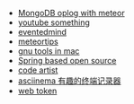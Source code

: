 + [MongoDB oplog with meteor][1]
+ [youtube something][2]
+ [eventedmind][3]
+ [meteortips][4]
+ [gnu tools in mac][5]
+ [Spring based open source][6]
+ [code artist][7]
+ [asciinema 有趣的终端记录器][8]
+ [web token][9]

[1]: https://meteorhacks.com/mongodb-oplog-and-meteor
[2]: https://www.youtube.com/watch?v=g1AT0fO5FVY
[3]: https://www.eventedmind.com/
[4]: http://meteortips.com/
[5]: https://www.topbug.net/blog/2013/04/14/install-and-use-gnu-command-line-tools-in-mac-os-x/
[6]: http://stackoverflow.com/questions/2604655/any-open-source-spring-sample-project-thats-bigger-than-petclinic
[7]: http://alignedleft.com/
[8]: https://asciinema.org/
[9]: http://haomou.net/2014/08/13/2014_web_token/
